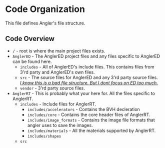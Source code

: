 # Code Organization

This file defines Angler's file structure.

## Code Overview
* `/` - root is where the main project files exists.
* `AnglerED` - The AnglerED project files and any files specific to AnglerED can be found here.
    * `includes` - All of AnglerED's include files. This contains files
    from 3'rd party and AnglerED's own files.
    * `src` - The source files for AnglerED and any 3'rd party source files.   
    <ins>_I know this is a bad file structure. But I dont focus on ED too much._</ins>
    * `vendor` - 3'rd party source files.
* `AnglerRT` - This is probably what your here for. All the files specific to AnglerRT.
    * `includes` - Include files for AnglerRT.
        * `includes/accelerators` - Contains the BVH decleration
        * `includes/core` - Contains the core header files of AnglerRT.
        * `includes/image_formats` - Contains the image file formats that angler uses to save the images.
        * `includes/materials` - All the materials supported by AnglerRT.
        * `includes/shapes`
    * `src`
